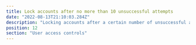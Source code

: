```yaml
---
title: Lock accounts after no more than 10 unsuccessful attempts 
date: "2022-08-13T21:10:03.284Z"
description: "Locking accounts after a certain number of unsuccessful attempts to login will protect your system against a brute-force attack, whereby an attacker tries all possible combinations of a password. Stopping a user after 10 attempts will completely halt an attacker. If an authentic user is trying to access the system but has geniunely forgot their password, you can easily unlock their account or ask them to change their password."
position: 12
section: "User access controls"
---
```

